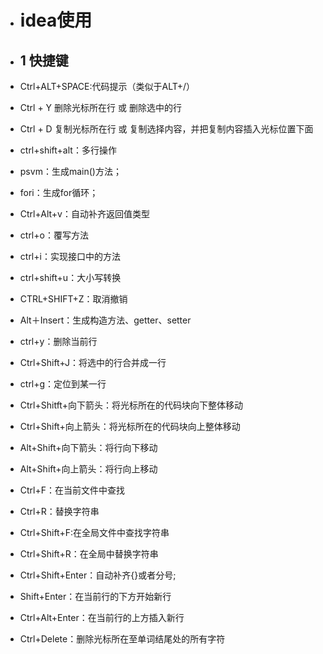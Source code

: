 - # idea使用

- ## 1 快捷键

- Ctrl+ALT+SPACE:代码提示（类似于ALT+/）

- Ctrl + Y 删除光标所在行 或 删除选中的行

- Ctrl + D 复制光标所在行 或 复制选择内容，并把复制内容插入光标位置下面

- ctrl+shift+alt：多行操作

- psvm：生成main()方法；

- fori：生成for循环；

- Ctrl+Alt+v：自动补齐返回值类型

- ctrl+o：覆写方法

- ctrl+i：实现接口中的方法

- ctrl+shift+u：大小写转换

- CTRL+SHIFT+Z：取消撤销

- Alt＋Insert：生成构造方法、getter、setter

- ctrl+y：删除当前行

- Ctrl+Shift+J：将选中的行合并成一行

- ctrl+g：定位到某一行

- Ctrl+Shitft+向下箭头：将光标所在的代码块向下整体移动

- Ctrl+Shift+向上箭头：将光标所在的代码块向上整体移动

- Alt+Shift+向下箭头：将行向下移动

- Alt+Shift+向上箭头：将行向上移动

- Ctrl+F：在当前文件中查找

- Ctrl+R：替换字符串

- Ctrl+Shift+F:在全局文件中查找字符串

- Ctrl+Shift+R：在全局中替换字符串

- Ctrl+Shift+Enter：自动补齐{}或者分号;

- Shift+Enter：在当前行的下方开始新行

- Ctrl+Alt+Enter：在当前行的上方插入新行

- Ctrl+Delete：删除光标所在至单词结尾处的所有字符

